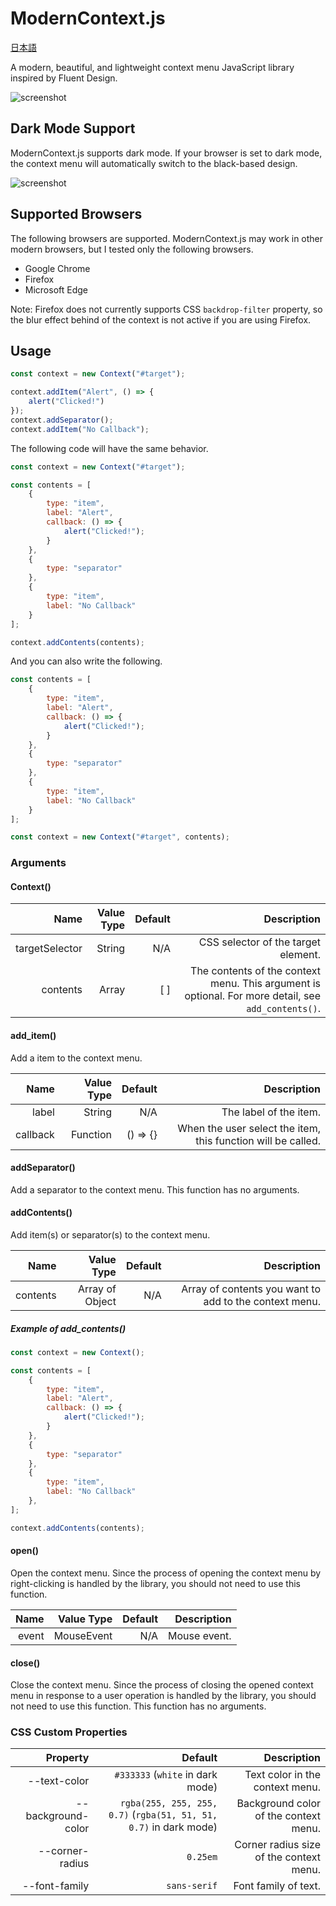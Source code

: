 # ModernContext.js

[日本語](README_ja.md)

A modern, beautiful, and lightweight context menu JavaScript library inspired by Fluent Design.

![screenshot](screenshot_light.png)

## Dark Mode Support

ModernContext.js supports dark mode. If your browser is set to dark mode, the context menu will automatically switch to the black-based design.

![screenshot](screenshot_dark.png)

## Supported Browsers

The following browsers are supported. ModernContext.js may work in other modern browsers, but I tested only the following browsers.

- Google Chrome
- Firefox
- Microsoft Edge

Note: Firefox does not currently supports CSS ``backdrop-filter`` property, so the blur effect behind of the context is not active if you are using Firefox.

## Usage

```javascript
const context = new Context("#target");

context.addItem("Alert", () => {
    alert("Clicked!")
});
context.addSeparator();
context.addItem("No Callback");
```

The following code will have the same behavior.

```javascript
const context = new Context("#target");

const contents = [
    {
        type: "item",
        label: "Alert",
        callback: () => {
            alert("Clicked!");
        }
    },
    {
        type: "separator"
    },
    {
        type: "item",
        label: "No Callback"
    }
];

context.addContents(contents);
```

And you can also write the following.

```javascript
const contents = [
    {
        type: "item",
        label: "Alert",
        callback: () => {
            alert("Clicked!");
        }
    },
    {
        type: "separator"
    },
    {
        type: "item",
        label: "No Callback"
    }
];

const context = new Context("#target", contents);
```

### Arguments

#### Context()

|           Name | Value Type | Default |                                                                                           Description |
| -------------: | ---------: | ------: | ----------------------------------------------------------------------------------------------------: |
| targetSelector |     String |     N/A |                                                                   CSS selector of the target element. |
|       contents |      Array |     [ ] | The contents of the context menu. This argument is optional. For more detail, see ``add_contents()``. |

#### add_item()

Add a item to the context menu.

|     Name | Value Type |  Default |                                                  Description |
| -------: | ---------: | -------: | -----------------------------------------------------------: |
|    label |     String |      N/A |                                       The label of the item. |
| callback |   Function | () => {} | When the user select the item, this function will be called. |

#### addSeparator()

Add a separator to the context menu. This function has no arguments.

#### addContents()

Add item(s) or separator(s) to the context menu.

|     Name |      Value Type | Default |                                            Description |
| -------: | --------------: | ------: | -----------------------------------------------------: |
| contents | Array of Object |     N/A | Array of contents you want to add to the context menu. |

##### Example of add_contents()

```javascript
const context = new Context();

const contents = [
    {
        type: "item",
        label: "Alert",
        callback: () => {
            alert("Clicked!");
        }
    },
    {
        type: "separator"
    },
    {
        type: "item",
        label: "No Callback"
    },
];

context.addContents(contents);
```

#### open()

Open the context menu. Since the process of opening the context menu by right-clicking is handled by the library, you should not need to use this function.

|  Name | Value Type | Default |  Description |
| ----: | ---------: | ------: | -----------: |
| event | MouseEvent |     N/A | Mouse event. |

#### close()

Close the context menu. Since the process of closing the opened context menu in response to a user operation is handled by the library, you should not need to use this function. This function has no arguments.

### CSS Custom Properties

|           Property |                                                               Default |                             Description |
| -----------------: | --------------------------------------------------------------------: | --------------------------------------: |
|       --text-color |                                  ``#333333`` (``white`` in dark mode) |         Text color in the context menu. |
| --background-color | ``rgba(255, 255, 255, 0.7)`` (``rgba(51, 51, 51, 0.7)`` in dark mode) |   Background color of the context menu. |
|    --corner-radius |                                                            ``0.25em`` | Corner radius size of the context menu. |
|      --font-family |                                                        ``sans-serif`` |                    Font family of text. |
